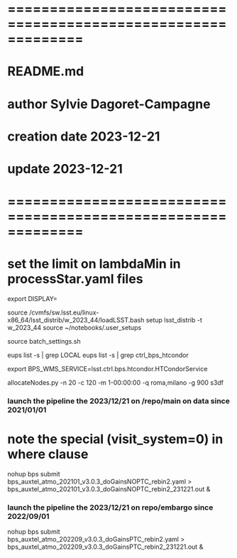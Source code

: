 # =============================================================
# README.md
# author Sylvie Dagoret-Campagne
# creation date 2023-12-21
# update 2023-12-21
# =============================================================

# set the limit on lambdaMin in processStar.yaml files

export DISPLAY=

source /cvmfs/sw.lsst.eu/linux-x86_64/lsst_distrib/w_2023_44/loadLSST.bash
setup lsst_distrib -t w_2023_44
source ~/notebooks/.user_setups

source batch_settings.sh 

eups list -s | grep LOCAL
eups list -s | grep ctrl_bps_htcondor

export BPS_WMS_SERVICE=lsst.ctrl.bps.htcondor.HTCondorService

allocateNodes.py -n 20 -c 120 -m 1-00:00:00 -q roma,milano -g 900 s3df



### launch the pipeline the 2023/12/21 on /repo/main on data since 2021/01/01

# note the special (visit_system=0) in where clause

nohup bps submit bps_auxtel_atmo_202101_v3.0.3_doGainsNOPTC_rebin2.yaml > bps_auxtel_atmo_202101_v3.0.3_doGainsNOPTC_rebin2_231221.out &




### launch the pipeline the 2023/12/21 on repo/embargo since 2022/09/01


nohup bps submit bps_auxtel_atmo_202209_v3.0.3_doGainsPTC_rebin2.yaml > bps_auxtel_atmo_202209_v3.0.3_doGainsPTC_rebin2_231221.out &


